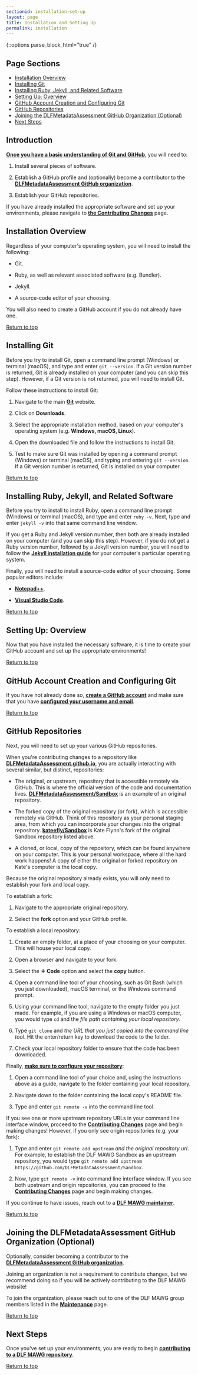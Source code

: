 ```yaml
---
sectionid: installation-set-up
layout: page
title: Installation and Setting Up
permalink: installation
---
```


{::options parse_block_html="true" /}

<h2 id="top">Page Sections</h2>

<ul>
	<li><a href="#installover">Installation Overview</a></li>
	<li><a href="#git">Installing Git</a></li>
	<li><a href="#rubyjekyll">Installing Ruby, Jekyll, and Related Software</a></li>
	<li><a href="#setupover">Setting Up: Overview</a></li>
	<li><a href="#githubaccount">GitHub Account Creation and Configuring Git</a></li>
	<li><a href="#githubrepos">GitHub Repositories</a></li>
	<li><a href="#joindlf">Joining the DLFMetadataAssessment GitHub Organization (Optional)</a></li>
	<li><a href="#nextsteps">Next Steps</a></li>
</ul>

<h2>Introduction</h2>

[**Once you have a basic understanding of Git and GitHub**](before-you-begin), you will need to:

1. Install several pieces of software.

2. Establish a GitHub profile and (optionally) become a contributor to the [**DLFMetadataAssessment GitHub organization**](https://github.com/DLFMetadataAssessment). 

3. Establish your GitHub repositories.

If you have already installed the appropriate software and set up your environments, please navigate to [**the Contributing Changes**](contributing-to-site) page.

<h2 id="installover">Installation Overview</h2>

Regardless of your computer's operating system, you will need to install the following:

- Git.

- Ruby, as well as relevant associated software (e.g. Bundler). 

- Jekyll.

- A source-code editor of your choosing.

You will also need to create a GitHub account if you do not already have one. 

<a href="#top">Return to top</a>

<h2 id="git">Installing Git</h2>

Before you try to install Git, open a command line prompt (Windows) or terminal (macOS), and type and enter ```git --version```. If a Git version number is returned, Git is already installed on your computer (and you can skip this step). However, if a Git version is not returned, you will need to install Git.

Follow these instructions to install Git:

1. Navigate to the main [**Git**](https://git-scm.com/) website.

2. Click on **Downloads**.

3. Select the appropriate installation method, based on your computer's operating system (e.g. **Windows, macOS, Linux**).

4. Open the downloaded file and follow the instructions to install Git.

5. Test to make sure Git was installed by opening a command prompt (Windows) or terminal (macOS), and typing and entering ```git --version```. If a Git version number is returned, Git is installed on your computer. 

<a href="#top">Return to top</a>

<h2 id="rubyjekyll">Installing Ruby, Jekyll, and Related Software</h2>

Before you try to install to install Ruby, open a command line prompt (Windows) or terminal (macOS), and type and enter ```ruby -v```. Next, type and enter ```jekyll -v``` into that same command line window. 

If you get a Ruby and Jekyll version number, then both are already installed on your computer (and you can skip this step). However, if you do not get a Ruby version number, followed by a Jekyll version number, you will need to follow the [**Jekyll installation guide**](https://jekyllrb.com/docs/installation/) for your computer's particular operating system.

Finally, you will need to install a source-code editor of your choosing. Some popular editors include:

- [**Notepad++**](https://notepad-plus-plus.org/).

- [**Visual Studio Code**](https://code.visualstudio.com/).

<a href="#top">Return to top</a>

<h2 id="setupover">Setting Up: Overview</h2>

Now that you have installed the necessary software, it is time to create your GitHub account and set up the appropriate environments!

<a href="#top">Return to top</a>

<h2 id="githubaccount">GitHub Account Creation and Configuring Git</h2>

If you have not already done so, [**create a GitHub account**](https://github.com/join) and make sure that you have [**configured your username and email**](https://docs.github.com/en/get-started/quickstart/set-up-git#setting-up-git). 

<a href="#top">Return to top</a>

<h2 id="githubrepos">GitHub Repositories</h2>

Next, you will need to set up your various GitHub repositories.

When you're contributing changes to a repository like [**DLFMetadataAssessment.github.io**](https://github.com/DLFMetadataAssessment/DLFMetadataAssessment.github.io), you are actually interacting with several similar, but distinct, repositories:

- The original, or upstream, repository that is accessible remotely via GitHub. This is where the official version of the code and documentation lives. [**DLFMetadataAssessment/Sandbox**](https://github.com/DLFMetadataAssessment/Sandbox) is an example of an original repository.

- The forked copy of the original repository (or fork), which is accessible remotely via GitHub. Think of this repository as your personal staging area, from which you can incorporate your changes into the original repository. [**kateefly/Sandbox**](https://github.com/kateefly/Sandbox) is Kate Flynn's fork of the original Sandbox repository listed above.

- A cloned, or local, copy of the repository, which can be found anywhere on your computer. This is your personal workspace, where all the hard work happens! A copy of either the original or forked repository on Kate's computer is the local copy. 

Because the original repository already exists, you will only need to establish your fork and local copy. 

To establish a fork:

1. Navigate to the appropriate original repository.

2. Select the **fork** option and your GitHub profile.

To establish a local repository:

1. Create an empty folder, at a place of your choosing on your computer. This will house your local copy.

2. Open a browser and navigate to your fork.

3. Select the **↓ Code** option and select the **copy** button.

4. Open a command line tool of your choosing, such as Git Bash (which you just downloaded), macOS terminal, or the Windows command prompt.

5. Using your command line tool, navigate to the empty folder you just made. For example, if you are using a Windows or macOS computer, you would type ```cd``` and the *file path containing your local repository*.  

6. Type ```git clone``` and *the URL that you just copied into the command line tool*. Hit the enter/return key to download the code to the folder. 

7. Check your local repository folder to ensure that the code has been downloaded.

Finally, [**make sure to configure your repository**](https://docs.github.com/en/github/collaborating-with-pull-requests/working-with-forks/configuring-a-remote-for-a-fork):

1. Open a command line tool of your choice and, using the instructions above as a guide, navigate to the folder containing your local repository.

2. Navigate down to the folder containing the local copy's README file.

3. Type and enter ```git remote -v``` into the command line tool. 

If you see one or more upstream repository URLs in your command line interface window, proceed to the [**Contributing Changes**](contributing-to-site) page and begin making changes! However, if you only see origin repositories (e.g. your fork):

1. Type and enter ```git remote add upstream``` *and the original repository url*. For example, to establish the DLF MAWG Sandbox as an upstream repository, you would type ```git remote add upstream https://github.com/DLFMetadataAssessment/Sandbox```. 

2. Now, type ```git remote -v``` into command line interface window. If you see both upstream and origin repositories, you can proceed to the [**Contributing Changes**](contributing-to-site) page and begin making changes. 

If you continue to have issues, reach out to a [**DLF MAWG maintainer**](maintenance).

<a href="#top">Return to top</a>

<h2 id="joindlf">Joining the DLFMetadataAssessment GitHub Organization (Optional)</h2>

Optionally, consider becoming a contributor to the [**DLFMetadataAssessment GitHub organization**](https://github.com/DLFMetadataAssessment). 

Joining an organization is not a requirement to contribute changes, but we recommend doing so if you will be actively contributing to the DLF MAWG website!

To join the organization, please reach out to one of the DLF MAWG group members listed in the [**Maintenance**](maintenance) page.

<a href="#top">Return to top</a>

<h2 id="nextsteps">Next Steps</h2>

Once you've set up your environments, you are ready to begin [**contributing to a DLF MAWG repository**](contributing-to-site).

<a href="#top">Return to top</a>
